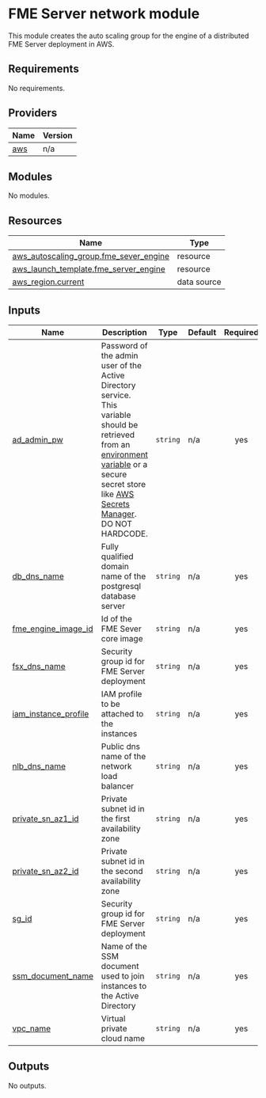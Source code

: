 # FME Server network module
This module creates the auto scaling group for the engine of a distributed FME Server deployment in AWS.
<!-- BEGIN_TF_DOCS -->
## Requirements

No requirements.

## Providers

| Name | Version |
|------|---------|
| <a name="provider_aws"></a> [aws](#provider\_aws) | n/a |

## Modules

No modules.

## Resources

| Name | Type |
|------|------|
| [aws_autoscaling_group.fme_sever_engine](https://registry.terraform.io/providers/hashicorp/aws/latest/docs/resources/autoscaling_group) | resource |
| [aws_launch_template.fme_server_engine](https://registry.terraform.io/providers/hashicorp/aws/latest/docs/resources/launch_template) | resource |
| [aws_region.current](https://registry.terraform.io/providers/hashicorp/aws/latest/docs/data-sources/region) | data source |

## Inputs

| Name | Description | Type | Default | Required |
|------|-------------|------|---------|:--------:|
| <a name="input_ad_admin_pw"></a> [ad\_admin\_pw](#input\_ad\_admin\_pw) | Password of the admin user of the Active Directory service. This variable should be retrieved from an [environment variable](https://www.terraform.io/cli/config/environment-variables#tf_var_name) or a secure secret store like [AWS Secrets Manager](https://registry.terraform.io/providers/hashicorp/aws/latest/docs/resources/secretsmanager_secret). DO NOT HARDCODE. | `string` | n/a | yes |
| <a name="input_db_dns_name"></a> [db\_dns\_name](#input\_db\_dns\_name) | Fully qualified domain name of the postgresql database server | `string` | n/a | yes |
| <a name="input_fme_engine_image_id"></a> [fme\_engine\_image\_id](#input\_fme\_engine\_image\_id) | Id of the FME Sever core image | `string` | n/a | yes |
| <a name="input_fsx_dns_name"></a> [fsx\_dns\_name](#input\_fsx\_dns\_name) | Security group id for FME Server deployment | `string` | n/a | yes |
| <a name="input_iam_instance_profile"></a> [iam\_instance\_profile](#input\_iam\_instance\_profile) | IAM profile to be attached to the instances | `string` | n/a | yes |
| <a name="input_nlb_dns_name"></a> [nlb\_dns\_name](#input\_nlb\_dns\_name) | Public dns name of the network load balancer | `string` | n/a | yes |
| <a name="input_private_sn_az1_id"></a> [private\_sn\_az1\_id](#input\_private\_sn\_az1\_id) | Private subnet id in the first availability zone | `string` | n/a | yes |
| <a name="input_private_sn_az2_id"></a> [private\_sn\_az2\_id](#input\_private\_sn\_az2\_id) | Private subnet id in the second availability zone | `string` | n/a | yes |
| <a name="input_sg_id"></a> [sg\_id](#input\_sg\_id) | Security group id for FME Server deployment | `string` | n/a | yes |
| <a name="input_ssm_document_name"></a> [ssm\_document\_name](#input\_ssm\_document\_name) | Name of the SSM document used to join instances to the Active Directory | `string` | n/a | yes |
| <a name="input_vpc_name"></a> [vpc\_name](#input\_vpc\_name) | Virtual private cloud name | `string` | n/a | yes |

## Outputs

No outputs.
<!-- END_TF_DOCS --> 
